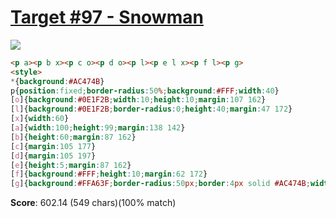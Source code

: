 # [Target #97 - Snowman](https://cssbattle.dev/play/97)

![](https://cssbattle.dev/targets/97.png)

```HTML
<p a><p b x><p c o><p d o><p l><p e l x><p f l><p g>
<style>
*{background:#AC474B}
p{position:fixed;border-radius:50%;background:#FFF;width:40}
[o]{background:#0E1F2B;width:10;height:10;margin:107 162}
[l]{background:#0E1F2B;border-radius:0;height:40;margin:47 172}
[x]{width:60}
[a]{width:100;height:99;margin:138 142}
[b]{height:60;margin:87 162}
[c]{margin:105 177}
[d]{margin:105 197}
[e]{height:5;margin:87 162}
[f]{background:#FFF;height:10;margin:62 172}
[g]{background:#FFA63F;border-radius:50px;border:4px solid #AC474B;width:60;height:10;margin:131 158
```

**Score**: 602.14 (549 chars)(100% match)
